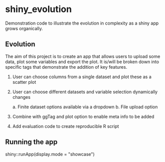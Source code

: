 # shiny_evolution

Demonstration code to illustrate the evolution in complexity as a shiny app grows organically.

## Evolution

The aim of this project is to create an app that allows users to upload some data, plot some variables and export the plot.  It is/will be broken down into specific tags that demonstrate the addition of key features.  

1. User can choose columns from a single dataset and plot these as a scatter plot
2. User can choose different datasets and variable selection dynamically changes

    a. Finite dataset options available via a dropdown
    b. File upload option
    
    
3. Combine with ggTag and plot option to enable meta info to be added
4. Add evaluation code to create reproducible R script

## Running the app

shiny::runApp(display.mode = "showcase")
